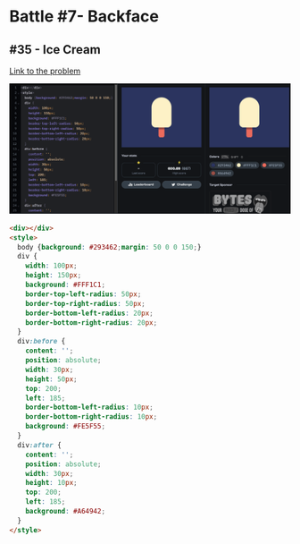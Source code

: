 # Battle #7- Backface

## #35 - Ice Cream

[Link to the problem](https://cssbattle.dev/play/32)

![result](../../Images/Battle%207/35-IceCream.png)

```html
<div></div>
<style>
  body {background: #293462;margin: 50 0 0 150;}
  div {
    width: 100px;
    height: 150px;
    background: #FFF1C1;
    border-top-left-radius: 50px;
    border-top-right-radius: 50px;
    border-bottom-left-radius: 20px;
    border-bottom-right-radius: 20px;
  }
  div:before {
    content: '';
    position: absolute;
    width: 30px;
    height: 50px;
    top: 200;
    left: 185;
    border-bottom-left-radius: 10px;
    border-bottom-right-radius: 10px;
    background: #FE5F55;
  }
  div:after {
    content: '';
    position: absolute;
    width: 30px;
    height: 10px;
    top: 200;
    left: 185;
    background: #A64942;
  }
</style>
```
